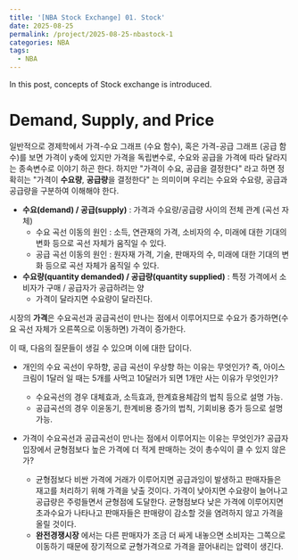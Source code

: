 ```yaml
---
title: '[NBA Stock Exchange] 01. Stock'
date: 2025-08-25
permalink: /project/2025-08-25-nbastock-1
categories: NBA
tags:
  - NBA
---
```


In this post, concepts of Stock exchange is introduced.

# Demand, Supply, and Price
일반적으로 경제학에서 가격-수요 그래프 (수요 함수), 혹은 가격-공급 그래프 (공급 함수)를 보면 가격이 y축에 있지만 가격을 독립변수로, 수요와 공급을 가격에 따라 달라지는 종속변수로 이야기 하곤 한다. 하지만 "가격이 수요, 공급을 결정한다" 라고 하면 정확히는 "가격이 **수요량**, **공급량**을 결정한다" 는 의미이며 우리는  수요와 수요량, 공급과 공급량을 구분하여 이해해야 한다.

- **수요(demand) / 공급(supply)** : 가격과 수요량/공급량 사이의 전체 관계 (곡선 자체)
  - 수요 곡선 이동의 원인 : 소득, 연관재의 가격, 소비자의 수, 미래에 대한 기대의 변화 등으로 곡선 자체가 움직일 수 있다.
  - 공급 곡선 이동의 원인 : 원자재 가격, 기술, 판매자의 수, 미래에 대한 기대의 변화 등으로 곡선 자체가 움직일 수 있다.
- **수요량(quantity demanded) / 공급량(quantity supplied)** : 특정 가격에서 소비자가 구매 / 공급자가 공급하려는 양
  - 가격이 달라지면 수요량이 달라진다.

시장의 **가격**은 수요곡선과 공급곡선이 만나는 점에서 이루어지므로 수요가 증가하면(수요 곡선 자체가 오른쪽으로 이동하면) 가격이 증가한다. 

이 때, 다음의 질문들이 생길 수 있으며 이에 대한 답이다.

- 개인의 수요 곡선이 우하향, 공급 곡선이 우상향 하는 이유는 무엇인가? 즉, 아이스크림이 1달러 일 때는 5개를 사먹고 10달러가 되면 1개만 사는 이유가 무엇인가?

  - 수요곡선의 경우 대체효과, 소득효과, 한계효용체감의 법칙 등으로 설명 가능.
  - 공급곡선의 경우 이윤동기, 한계비용 증가의 법칙, 기회비용 증가 등으로 설명 가능.

- 가격이 수요곡선과  공급곡선이 만나는 점에서 이루어지는 이유는 무엇인가? 공급자 입장에서 균형점보다 높은 가격에 더 적게 판매하는 것이 총수익이 클 수 있지 않은가?

  - 균형점보다 비싼 가격에 거래가 이루어지면 공급과잉이 발생하고 판매자들은 재고를 처리하기 위해 가격을 낮출 것이다. 가격이 낮아지면 수요량이 늘어나고 공급량은 주렁들면서 균형점에 도달한다. 균형점보다 낮은 가격에 이루어지면 초과수요가 나타나고 판매자들은 판매량이 감소할 것을 염려하지 않고 가격을 올릴 것이다.   
  - **완전경쟁시장** 에서는 다른 판매자가 조금 더 싸게 내놓으면 소비자는 그쪽으로 이동하기 때문에 장기적으로 균형가격으로 가격을 끌어내리는 압력이 생긴다. 

  
